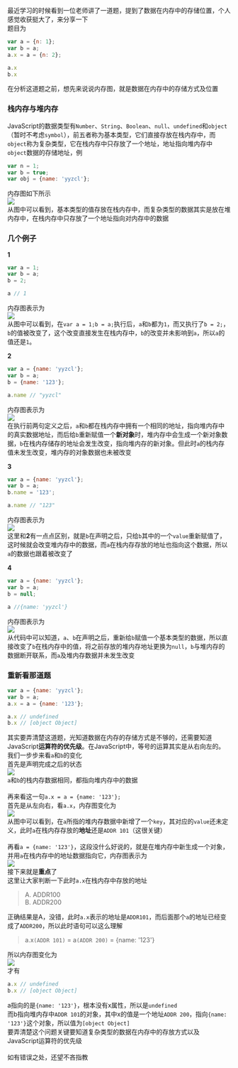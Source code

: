 最近学习的时候看到一位老师讲了一道题，提到了数据在内存中的存储位置，个人感觉收获挺大了，来分享一下<br>
题目为
```JavaScript
var a = {n: 1};
var b = a;
a.x = a = {n: 2};

a.x 
b.x 
```

在分析这道题之前，想先来说说内存图，就是数据在内存中的存储方式及位置

### 栈内存与堆内存
JavaScript的数据类型有`Number`、`String`、`Boolean`、`null`、`undefined`和`object`（暂时不考虑`symbol`），前五者称为基本类型，它们直接存放在栈内存中，而`object`称为复杂类型，它在栈内存中只存放了一个地址，地址指向堆内存中`object`数据的存储地址，例
```JavaScript
var n = 1;
var b = true;
var obj = {name: 'yyzcl'};
```
内存图如下所示<br>
![](https://i.loli.net/2018/05/13/5af7dda6b0b48.png)<br>
从图中可以看到，基本类型的值存放在栈内存中，而复杂类型的数据其实是放在堆内存中，在栈内存中只存放了一个地址指向对内存中的数据

### 几个例子
**1**
```JavaScript
var a = 1;
var b = a;
b = 2;

a // 1
```
内存图表示为<br>
![](https://i.loli.net/2018/05/13/5af7df247b6aa.png)<br>
从图中可以看到，在`var a = 1;b = a;`执行后，`a`和`b`都为`1`，而又执行了`b = 2;`，`b`的值被改变了，这个改变直接发生在栈内存中，`b`的改变并未影响到`a`，所以`a`的值还是`1`。

**2**
```JavaScript
var a = {name: 'yyzcl'};
var b = a;
b = {name: '123'};

a.name // "yyzcl"
```
内存图表示为<br>
![](https://i.loli.net/2018/05/13/5af7eb1188f03.png)<br>
在执行前两句定义之后，`a`和`b`都在栈内存中拥有一个相同的地址，指向堆内存中的真实数据地址，而后给`b`重新赋值一个**新对象**时，堆内存中会生成一个新对象数据，`b`在栈内存储存的地址会发生改变，指向堆内存的新对象。但此时`a`的栈内存值未发生改变，堆内存的对象数据也未被改变

**3**
```JavaScript
var a = {name: 'yyzcl'};
var b = a;
b.name = '123';

a.name // "123"
```
内存图表示为<br>
![](https://i.loli.net/2018/05/13/5af7ebe22feab.png)<br>
这里和**2**有一点点区别，就是`b`在声明之后，只给`b`其中的一个`value`重新赋值了，这时候就会改变堆内存中的数据，而`a`在栈内存存放的地址也指向这个数据，所以`a`的数据也跟着被改变了

**4**
```JavaScript
var a = {name: 'yyzcl'};
var b = a;
b = null;

a //{name: 'yyzcl'}
```
内存图表示为<br>
![](https://i.loli.net/2018/05/13/5af7ec1c8fb98.png)<br>
从代码中可以知道，`a`、`b`在声明之后，重新给`b`赋值一个基本类型的数据，所以直接改变了`b`在栈内存中的值，将之前存放的堆内存地址更换为`null`，`b`与堆内存的数据断开联系，而`a`及堆内存数据并未发生改变

### 重新看那道题
```JavaScript
var a = {name: 'yyzcl'};
var b = a;
a.x = a = {name: '123'};

a.x // undefined
b.x // [object Object]
```
其实要弄清楚这道题，光知道数据在内存的存储方式是不够的，还需要知道JavaScript**运算符的优先级**。在JavaScript中，等号的运算其实是从右向左的。我们一步步来看`a`和`b`的变化<br>
首先是声明完成之后的状态<br>
![](https://i.loli.net/2018/05/13/5af7ec4421837.png)<br>
`a`和`b`的栈内存数据相同，都指向堆内存中的数据<br>
<br>
再来看这一句`a.x = a = {name: '123'};`<br>
首先是从左向右，看`a.x`，内存图变化为<br>
![](https://i.loli.net/2018/05/13/5af7ec94cbfc8.png)<br>
从图中可以看到，在`a`所指的堆内存数据中新增了一个`key`，其对应的`value`还未定义，此时`a`在栈内存存放的**地址**还是`ADDR 101`（这很关键）<br>
<br>
再看`a = {name: '123'}`，这段没什么好说的，就是在堆内存中新生成一个对象，并用`a`在栈内存中的地址数据指向它，内存图表示为<br>
![](https://i.loli.net/2018/05/13/5af7eceb4d13d.png)<br>
接下来就是**重点**了<br>
这里让大家判断一下此时`a.x`在栈内存中存放的地址
>A. ADDR100<br>
>B. ADDR200

正确结果是A，没错，此时`a.x`表示的地址是`ADDR101`，而后面那个`a`的地址已经变成了`ADDR200`，所以此时语句可以这么理解
> a.x`(ADDR 101)` = a`(ADDR 200)` = {name: '123'}

所以内存图变化为<br>
![](https://i.loli.net/2018/05/13/5af7ee5a5ae4d.png)<br>
才有
```JavaScript
a.x // undefined
b.x // [object Object]
```
a指向的是`{name: '123'}`，根本没有x属性，所以是`undefined`<br>
而b指向堆内存中`ADDR 101`的对象，其中x的值是一个地址`ADDR 200`，指向`{name: '123'}`这个对象，所以值为`[object Object]`<br>
要弄清楚这个问题关键要知道复杂类型的数据在内存中的存放方式以及JavaScript运算符的优先级<br>
<br>
如有错误之处，还望不吝指教

